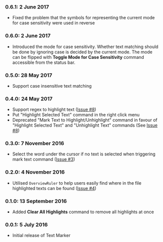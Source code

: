 
### 0.6.1: 2 June 2017

* Fixed the problem that the symbols for representing the current mode for case sensitivity were used in reverse

### 0.6.0: 2 June 2017

* Introduced the mode for case sensitivity. Whether text matching should be done by ignoring case is decided by the current mode.
  The mode can be flipped with **Toggle Mode for Case Sensitivity** command accessible from the status bar.

### 0.5.0: 28 May 2017

* Support case insensitive text matching

### 0.4.0: 24 May 2017

* Support regex to highlight text ([Issue #8](https://github.com/ryu1kn/vscode-text-marker/issues/8))
* Put "Highlight Selected Text" command in the right click menu
* Deprecated "Mark Text to Highlight/Unhighlight" command in favour of "Highlight Selected Text" and "Unhighlight Text" commands (See [Issue #8](https://github.com/ryu1kn/vscode-text-marker/issues/8))

### 0.3.0: 7 November 2016

* Select the word under the cursor if no text is selected when triggering mark text command ([Issue #3](https://github.com/ryu1kn/vscode-text-marker/issues/3))

### 0.2.0: 4 November 2016

* Utilised `OverviewRuler` to help users easily find where in the file highlighted texts can be found ([Issue #4](https://github.com/ryu1kn/vscode-text-marker/issues/4))

### 0.1.0: 13 September 2016

* Added **Clear All Highlights** command to remove all highlights at once

### 0.0.1: 5 July 2016

* Initial release of Text Marker
